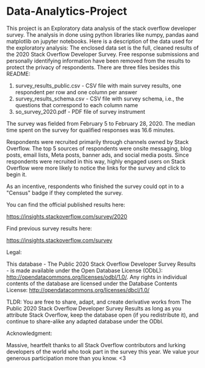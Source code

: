 # Data-Analytics-Project
This project is an Exploratory data analysis of the stack overflow developer survey.
The analysis in done using python libraries like numpy, pandas aand matplotlib on jupyter notebooks.
Here is a description of the data used for the exploratory analysis:
The enclosed data set is the full, cleaned results of the 2020 Stack Overflow Developer Survey. Free response submissions and personally identifying information have been removed from the results to protect the privacy of respondents. There are three files besides this README:

1. survey_results_public.csv - CSV file with main survey results, one respondent per row and one column per answer
2. survey_results_schema.csv - CSV file with survey schema, i.e., the questions that correspond to each column name
3. so_survey_2020.pdf - PDF file of survey instrument

The survey was fielded from February 5 to February 28, 2020. The median time spent on the survey for qualified responses was 16.6 minutes.

Respondents were recruited primarily through channels owned by Stack Overflow. The top 5 sources of respondents were onsite messaging, blog posts, email lists, Meta posts, banner ads, and social media posts. Since respondents were recruited in this way, highly engaged users on Stack Overflow were more likely to notice the links for the survey and click to begin it.

As an incentive, respondents who finished the survey could opt in to a "Census" badge if they completed the survey.

You can find the official published results here:

https://insights.stackoverflow.com/survey/2020

Find previous survey results here:

https://insights.stackoverflow.com/survey

Legal:

This database - The Public 2020 Stack Overflow Developer Survey Results - is made available under the Open Database License (ODbL): http://opendatacommons.org/licenses/odbl/1.0/. Any rights in individual contents of the database are licensed under the Database Contents License: http://opendatacommons.org/licenses/dbcl/1.0/

TLDR: You are free to share, adapt, and create derivative works from The Public 2020 Stack Overflow Developer Survey Results as long as you attribute Stack Overflow, keep the database open (if you redistribute it), and continue to share-alike any adapted database under the ODbl.

Acknowledgment:

Massive, heartfelt thanks to all Stack Overflow contributors and lurking developers of the world who took part in the survey this year. We value your generous participation more than you know. <3
